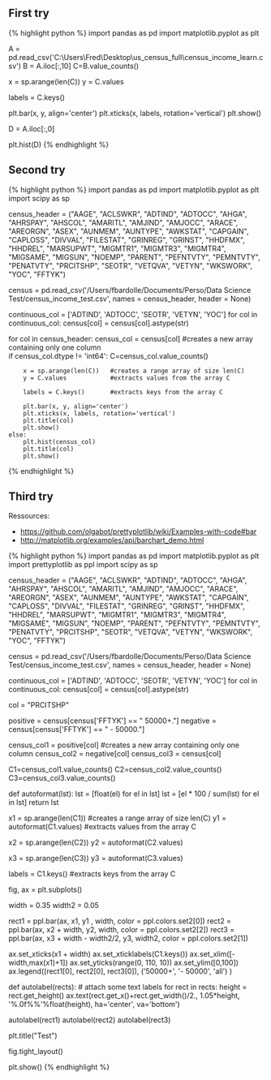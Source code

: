 ## First try
{% highlight python %}
import pandas as pd
import matplotlib.pyplot as plt

A = pd.read_csv('C:\Users\Fred\Desktop\us_census_full\census_income_learn.csv')
B = A.iloc[:,10]
C=B.value_counts()

x = sp.arange(len(C))
y = C.values

labels = C.keys()

plt.bar(x, y, align='center')
plt.xticks(x, labels, rotation='vertical')
plt.show()

D = A.iloc[:,0]

plt.hist(D)
{% endhighlight %}

## Second try
{% highlight python %}
import pandas as pd
import matplotlib.pyplot as plt
import scipy as sp

census_header = ("AAGE", "ACLSWKR", "ADTIND", "ADTOCC", "AHGA", "AHRSPAY", "AHSCOL", "AMARITL", "AMJIND", "AMJOCC", "ARACE", "AREORGN", "ASEX", "AUNMEM", "AUNTYPE", "AWKSTAT", "CAPGAIN", "CAPLOSS", "DIVVAL", "FILESTAT", "GRINREG", "GRINST", "HHDFMX", "HHDREL", "MARSUPWT", "MIGMTR1", "MIGMTR3", "MIGMTR4", "MIGSAME", "MIGSUN", "NOEMP", "PARENT", "PEFNTVTY", "PEMNTVTY", "PENATVTY", "PRCITSHP", "SEOTR", "VETQVA", "VETYN", "WKSWORK", "YOC", "FFTYK")

census = pd.read_csv('/Users/fbardolle/Documents/Perso/Data Science Test/census_income_test.csv', names = census_header, header = None)


continuous_col = ['ADTIND', 'ADTOCC', 'SEOTR', 'VETYN', 'YOC']
for col in continuous_col:
	census[col] = census[col].astype(str)


for col in census_header:
    census_col = census[col]  #creates a new array containing only one column  
    if census_col.dtype != 'int64':
        C=census_col.value_counts()

        x = sp.arange(len(C))   #creates a range array of size len(C)
        y = C.values            #extracts values from the array C

        labels = C.keys()       #extracts keys from the array C

        plt.bar(x, y, align='center')
        plt.xticks(x, labels, rotation='vertical')
        plt.title(col)
        plt.show()
    else:
        plt.hist(census_col)
        plt.title(col)
        plt.show()
{% endhighlight %}

## Third try
Ressources:
* https://github.com/olgabot/prettyplotlib/wiki/Examples-with-code#bar
* http://matplotlib.org/examples/api/barchart_demo.html

{% highlight python %}
import pandas as pd
import matplotlib.pyplot as plt
import prettyplotlib as ppl
import scipy as sp

census_header = ("AAGE", "ACLSWKR", "ADTIND", "ADTOCC", "AHGA", "AHRSPAY", "AHSCOL", "AMARITL", "AMJIND", "AMJOCC", "ARACE", "AREORGN", "ASEX", "AUNMEM", "AUNTYPE", "AWKSTAT", "CAPGAIN", "CAPLOSS", "DIVVAL", "FILESTAT", "GRINREG", "GRINST", "HHDFMX", "HHDREL", "MARSUPWT", "MIGMTR1", "MIGMTR3", "MIGMTR4", "MIGSAME", "MIGSUN", "NOEMP", "PARENT", "PEFNTVTY", "PEMNTVTY", "PENATVTY", "PRCITSHP", "SEOTR", "VETQVA", "VETYN", "WKSWORK", "YOC", "FFTYK")

census = pd.read_csv('/Users/fbardolle/Documents/Perso/Data Science Test/census_income_test.csv', names = census_header, header = None)


continuous_col = ['ADTIND', 'ADTOCC', 'SEOTR', 'VETYN', 'YOC']
for col in continuous_col:
	census[col] = census[col].astype(str)


col = "PRCITSHP"

positive = census[census['FFTYK'] == " 50000+."]
negative = census[census['FFTYK'] == " - 50000."]


census_col1 = positive[col]  #creates a new array containing only one column
census_col2 = negative[col]
census_col3 = census[col]

C1=census_col1.value_counts()
C2=census_col2.value_counts()
C3=census_col3.value_counts()


def autoformat(lst):
    lst = [float(el) for el in lst]
    lst = [el * 100 / sum(lst) for el in lst]
    return lst

x1 = sp.arange(len(C1))     #creates a range array of size len(C)
y1 = autoformat(C1.values)  #extracts values from the array C

x2 = sp.arange(len(C2))
y2 = autoformat(C2.values)

x3 = sp.arange(len(C3))
y3 = autoformat(C3.values)



labels = C1.keys()       #extracts keys from the array C


fig, ax = plt.subplots()

width = 0.35
width2 = 0.05

rect1 = ppl.bar(ax, x1, y1 , width, color = ppl.colors.set2[0])
rect2 = ppl.bar(ax, x2 + width, y2, width, color = ppl.colors.set2[2])
rect3 = ppl.bar(ax, x3 + width - width2/2, y3, width2, color = ppl.colors.set2[1])

ax.set_xticks(x1 + width)
ax.set_xticklabels(C1.keys())
ax.set_xlim([-width,max(x1)+1])
ax.set_yticks(range(0, 110, 10))
ax.set_ylim([0,100])
ax.legend((rect1[0], rect2[0], rect3[0]), ('50000+', '- 50000', 'all') )

def autolabel(rects):
    # attach some text labels
    for rect in rects:
        height = rect.get_height()
        ax.text(rect.get_x()+rect.get_width()/2., 1.05*height, '%.0f%%'%float(height),
                ha='center', va='bottom')

autolabel(rect1)
autolabel(rect2)
autolabel(rect3)


plt.title("Test")


fig.tight_layout()

plt.show()
{% endhighlight %}



